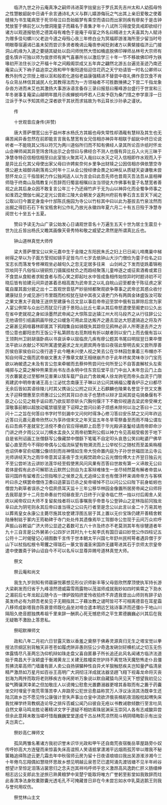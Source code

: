 <!-- { "loadSidebar": true } -->
　　临济九世之孙云庵真净之嗣师讳进英字拙叟出于罗氏其先吉州太和人幼孤母怜之性慧敏龆龀中日诵千余言通诗礼大义与群儿嬉游侮玩之气出其上亲旧爱敬之使着缝掖为书生辄病至于死邻母泣曰吾始娠梦有乘空而语曰而出家则疾有瘳矣于是击钟梵放誓于佛前乞以为僧洞隆童子而藉名于善集才年十八试所习得度受具戒即欲经行诸方以观道报劬劳之德其母有难色于是庵于母室之外名曰精进士大夫喜其为人赋诗为赠多佳句螺川父老迨今道之母殁心丧三年修白业为冥福即游淮海所至少留当时号明眼尊宿遍谒已虽未契而尝识多贤者晚谒云庵夜参闻贬剥诸方以黄檗接临济云门接洞山机缘为入道之要擿其疑处以启问师恍然大悟如桶底脱佛印禅师丛林号大宗师有盛名慎许可独以师为俊彦师有爽气喜暴所长以激后学三十年一节不移故佛印呼为铁喙初开法住长沙之开福十年之间殿阁崇成又五年弃之翩然北游五台遍览圣迹乃南还庵梁山天下衲子益追崇之政和甲午衡阳道俗迎住花药之天宁劝请皆一时名公卿师以教外别传之宗授上根以沤和般若化道俗老益康强精进不替尝中夜礼佛作息饮食不肯与众背丛林信其诚民人化其教得法而为一方领袖者不可胜数捶拂之下尝二千指龙象杂沓方进而未艾也其激扬大事游泳语言备存三录曰报慈曰雁峰游台盛行于世宣和三年冬谢事复庵梁山越明年腊月示疾蝉蜕呜呼若人已矣予窃为桑门惜之参学禀淳一日泣诉于予以予知其师之深者欲干其状而求铭故为书云耳长沙孙承之谨状。

　　传

　　十世观音应身传(并赞)

　　唐大菩萨僧宽公出于益州孝水杨氏方其娠也母失常性却酒胾有慧辩及其生也无痛苦闻异香忽然在前即能言言我名慧宽有女兄信相亦神异年相联于龆龀中终日论说听者一不能晓其父玮以符咒为两川道俗所归而不知有佛经人录其所论百许纸时怀龙山会禅师闻其异至玮舍玮出示之会惊曰与佛经合不测人也俄有异比丘入火光三昧于净慧寺特召信相信相至曰此室皆火聚其可入哉曰以水灭之可入信相即作水观而入于是异比丘化其父母使出家父母曰许娉矣奈何乡里争出财赎之公因信相亦俱依慧空寺慎公避太祖御讳剃落焉公时年十三从会公授经律会畏之如神反从质疑天姿谦敬未尝怒怀龙众三千指皆躬力作公独闲适人以为言会曰此吾先师也昔周灭吾法吾从昙相禅师隐于终南山及隋教复兴吾辞而归蜀昙相嘱曰汝当领徒大作佛事有童子名慧宽者善视之此其后身众因不敢复言公年三十乃还绵竹庐于无为山以神异化而全蜀争师事之如淮泗之僧伽七闽之定光公尝赴江陵大会朝发夕返荆州府前有拳石含五音天下闻之公取以归今置定身龛中什邡陈氏施园为寺公以竹标其中曰以此为基拔去竹泉泫然而出掘之得巨石石下有宝瓶舍利公作礼乃放光永徽四年夏六月二十有五日殁于净慧寺阅世七十坐五十五夏。

　　赞曰予读无为山广录公始发心日诵观世音名十万遍生五天十世为居士生震旦十世为比丘皆出杨氏又瞻其画像天骨秀特和敬之威望之肃然是所谓真比丘也。

　　钟山道林真觉大师传

　　梁大菩萨僧宝公以宋元嘉中生于金陵之东阳民朱氏之妇上巳日闻儿啼鹰巢中梯树得之举以为子面方莹彻如镜手足皆鸟爪七岁去依钟山大沙门僧俭为童子俭名之曰宝志长而落发专修禅观坐必越旬久之忽无定居多往来　山剑岭之下发而徒跣着锦袍饮啖同于凡俗恒以镜铜剪刀镊属挂杖负之而趋经聚落儿童哗逐之或征索酒肴或累日不食尝从食鲙者求鲙食者与而心笑之即起吐水中皆成鱼相传始惊异时时题诗初不可晓后皆有验建元间异迹甚着丞相高嵩为武帝言之以礼自皖山迎至都舍于陈征虏之家辄自厘其面分披之出十二首观世音慈严妙丽倾都聚观欲争尊事之武帝忿其惑众收付建康狱旦夕咸见游行市里既而检校犹在狱中其夜又语吏门外有两舆金钵盛饭汝可取之果文惠太子竟陵王送供至建康令吕文显以事启帝帝迎至禁中俄有旨屏除后宫为家人宴公例常与众出已而犹见行道于景阳山比丘七辈从其后帝怒遣使至阍吏曰公久出在省中吏就视之身如涂墨然武帝闻之大惊陈显达镇江州大司马段齐之从行往辞公公无他语但引纸画鸦画毕授之曰缓急可用此显达叛齐之遁去显达大怒遣骑追之将及齐之窘甚见鸦喧暮林即匿其下鸦翔集自如骑既失其踪但见鸦林必非人所寄遂去齐之方悟公意也鄱阳忠烈王饭公于私第顾左右觅荆枝有折以献者则以安门上而去俄有旨以王领荆州卫尉胡谐卧病以书哀诉幸以屈临庶几疾有瘳公题其书尾曰明屈翌日果卒僧法平欲以衣献公不知所寓遣使遍求之龙光罽宾两寺皆曰夜宿此黎明去矣又尝所厚善厉侯伯家侯伯曰公夜行道于此今睡未兴使人视之笑去公在华林园忽重着三布帽亦不知自何得之俄而武帝崩文惠太子豫章文献王相继崩齐亦于此年终矣灵味寺沙门宝亮欲以衲帔遗之未及有言公忽来牵帔而去蔡仲熊尝问仕何所至公不自答直解杖头左索绳掷与之莫之解仲熊果至尚书左丞永明中住东宫后堂平旦门中出入末年忽云门上血污衣褰裳走过至郁林见害果以犊车载尸自此门舍故阉人徐龙驹宅而帝头血流于门限焉建武中明帝害诸王高士江泌忧念南康王子琳以访公问其祸福公覆香炉示之曰都尽无余后皆如其语徐陵儿时其父携诣公公拊之曰天上石麒麟也陵果名誉显于世又文惠太子迎释僧惠至京师惠过公公拊其背曰亦龙子也慧终以辩才显闻其徒屯骑桑偃有不臣之心公见之戟手诟曰若乃欲反耶奈斫头穴胸何偃汗下不敢仰视遁去梁武帝受禅尤深敬事前朝以超放动辄禁锢至是下诏释之尝问曰弟子烦惑未除何以治之答曰十二又问十二之旨在何答曰书字时节刻漏中又问何时得净心修习答曰安乐禁之又问年祚远近答曰元嘉元嘉帝欣然以为享祚倍宋文之年天监五年冬旱雩祭备至而雨不降公谓左右曰吾病不差就官乞活傥不奏白官应得祸即上启愿于华光殿讲圣鬘经请雨帝即命沙门讲之终夕雨公又以刀横水盂良久又雨帝初繁刑公假以神力令见高祖受极苦于地下自是省刑诏画工张僧繇写公像藏禁中僧繇下笔辄不自定叩头哀恳公笑曰毗婆尸佛早留心直至而今不得妙帝偶与公临流纵望有物溯流而上公举杖引之随杖而至盖紫栴檀也诏供奉官俞绍雕公像顷刻而肖神情如生帝大悦命置内庭为子孙世世福田法云寺云光师讲经天为之雨华帝意其证圣夜于含光殿焚疏命公云光僧俭傅大士齐翌日独云光不至公尝听法云讲妙法莲华经至假使黑风问风果有否答曰世故有第一义谛故无公曰若体是假有此亦可解耶法云默然公则自为主客辩难锋生一坐尽倾然莫有解者帝尝从容问国祚有留难否公但指喉示之侯景之乱尤追绎公言也有僧浮杯来谒帝帝方与客棋吟曰杀之棋罢命僧侍卫奏曰适蒙旨已杀之矣帝嗟悼不已以问公公曰陛下前身蚯蚓也僧尝为剃草者误杀之今偿夙债耳天监十三年公移华林园金像置所居房帝闻之曰师将去我耶是岁十二月忽命奏丝竹彻昼夜至六日终于兴皇寺临亡然一烛以付后阁舍人吴庆以闻帝叹曰大师不复留矣烛者将以后事嘱我乎帝昔与公登钟山之定林指前冈独龙阜曰此为阴宅则永其后帝曰谁当得之公曰先行者至是念公以此言以金二十万易其地以葬焉皇女永康公主薨尽施其妆奁建浮图五层于其上置以无价宝珠仍建开善精舍敕陆倕制铭于冢内王筠勒碑于寺门处处传其遗像焉毕工驾御寺公忽现于云间万众欢呼声振山谷敕谥广济大师公显迹之着数可五六十许及终亦不老莫测其年有徐犍道者年九十三自言是公外舅弟小公四岁计其时九十七矣李氏有国日谥曰妙觉公作四柱记五公符十二时偈璧记心镜图数千言传于世本朝太平兴国七年舒州民柯萼者遇异僧于岁山下以杖指松根令萼钁之得瑞石一篆文皆谶圣宋国祚无疆萼进其石于京师太宗皇帝遣中使置斋于钟山诏自今不可以名斥以显尊异赐号道林真觉大师。

　　祭文

　　祭云庵和尚文

　　我生九岁则知有师寤寐悦慕想见形仪识师新丰等父母慈欣然摩顶使执军持长游大梁剃发而归省于九峰凛然德威霜雪雨露物以茂滋师成就我妙如四时紫霄之下泐水之湄前后七年龙起云随今古一律妒毁陷挤爱怜收拾终不弃遗我昔出山师则有辞子幼英发终必有为顾吾老矣见子无期指其二子藉汝教之谴呵皆可不可相离德音在耳星霜八移师成新塔我亦陈衰昔师既化品坐对啼佥遣本明远乞铭诗事济而还僵仆于地山川隔阻久绝音题独携希祖千里来辞一酬夙心死无憾悲师之平生累德巍巍必兴其后在我无疑敢不激励上答恩私。

　　祭昭默禅师文

　　政和八年二月初六日甘露灭致以香羞之奠祭于佛寿灵源真归无生之塔宝觉以拳授法宗纲区别背触天非苍苍如履虎阱非愚则狂公少奇逸发硎剑铓横机试之切玉无伤体露情尽凡圣两忘沩仰机辩如珠走盘父喜自匿暴子所长追还此风名闻诸方临济法道始于南昌大于汝颖盛于衡湘黄龙三关建无胜幢奕世护持不离觉场天魔愁怖走仆且僵剪拂流辈高师门墙庸有匪人卖公自扬骐驎种性自异犬羊狠触怒疾夫岂知量俨临清泉精严激昂如万星月如百谷王高明广大洞彻汪洋成就法器坚趐飞翔下视毒龙命将灭丧划海为两抟而取将老则移疾古寺闲房听万象说以默自藏猿鸟厌见天下想望我初见公骏气腾骧溟涬弟之但加敬庄人以谤掩公慰愈光置麝溺器更增其香取而有之簏于药囊坐交时埋瓮于南荒零落苦李人弃路旁公犯世忌愈益称赏万人浮议泳消其汤既幸生还陆沉故乡岂不愿见恃公康强计至失声事出仓皇中流欲济俄丧楫航夜泪殷枕起喟失床我忧禅学终背教纲造论导之排斥否臧公闻乃曰彼自无疮以书教诫欹倾数行至言吐凤自然文章马鸣龙胜论著精详文字于道疑不相妨索珠层渊采玉崇冈人各有志咸酸异尝但余此意拜未敢当嗟吁惜哉巍巍堂堂遂成千古丛林荒凉然观斗柄阴晴晦彰示有出没夫岂真亡。

　　祭妙高仁禅师文

　　孤凤两雏名著诸方我初识誉未识华光政和甲午还自南荒夜宿衡岳草屋路旁仆奴传呼妙高大方连璧而来惊喜失床高谊照人笑语抵掌潇湘平远烟雨孤芳举以赠我不秘箧箱追绎陈迹云更几霜去年中秋宿师云房为留十日夜语琅琅曰我出吴游淮涉湘今三十年倦鸟忘翔偶如慧晓怀思故乡想见明越云泉苍茫已遣阿涌先渡钱塘不见半年岭谷想望计至惊定泪落沾裳思归之念夫岂其祥呜呼师乎忠义激昂高风逸韵仁肝义肠缙绅相志远公支郎此生逆旅已熟黄粮梦中吴楚宁能取将唯方广誉躬至影堂如我致辞而炷此香清净法身败橐脓囊光透毛孔不可掩藏昔日非在今未尝忘如水中乳莫逃鹅王则我与誉何用叹伤。

　　祭觉林山主文

